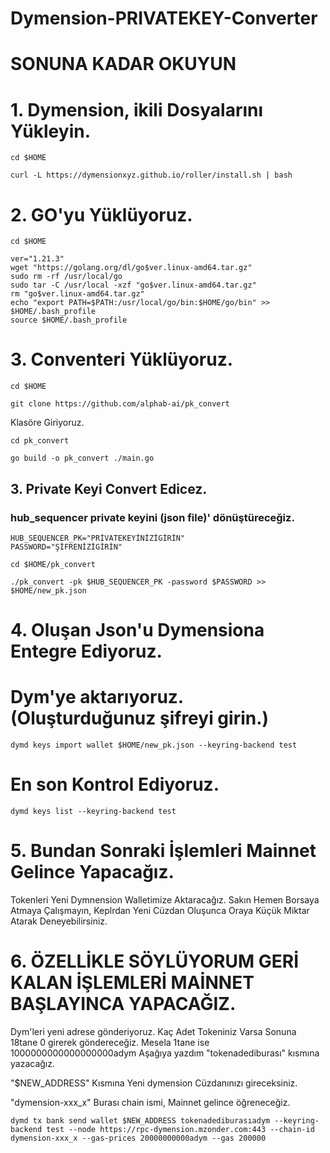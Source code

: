 # Dymension-PRIVATEKEY-Converter

# SONUNA KADAR OKUYUN

# 1. Dymension, ikili Dosyalarını Yükleyin.

```
cd $HOME
```

```
curl -L https://dymensionxyz.github.io/roller/install.sh | bash
```

# 2. GO'yu Yüklüyoruz.

```
cd $HOME
```

```
ver="1.21.3"
wget "https://golang.org/dl/go$ver.linux-amd64.tar.gz"
sudo rm -rf /usr/local/go
sudo tar -C /usr/local -xzf "go$ver.linux-amd64.tar.gz"
rm "go$ver.linux-amd64.tar.gz"
echo "export PATH=$PATH:/usr/local/go/bin:$HOME/go/bin" >> $HOME/.bash_profile
source $HOME/.bash_profile
```

# 3. Conventeri Yüklüyoruz.

```
cd $HOME
```

```
git clone https://github.com/alphab-ai/pk_convert
```
Klasöre Giriyoruz.

```
cd pk_convert
```

```
go build -o pk_convert ./main.go
```

## 3. Private Keyi Convert Edicez.

### hub_sequencer private keyini (json file)' dönüştüreceğiz.

```
HUB_SEQUENCER_PK="PRİVATEKEYİNİZİGİRİN"
PASSWORD="ŞİFRENİZİGİRİN"
```            

```
cd $HOME/pk_convert
```

```
./pk_convert -pk $HUB_SEQUENCER_PK -password $PASSWORD >> $HOME/new_pk.json
```

# 4. Oluşan Json'u Dymensiona Entegre Ediyoruz.

# Dym'ye aktarıyoruz. (Oluşturduğunuz şifreyi girin.)

```
dymd keys import wallet $HOME/new_pk.json --keyring-backend test
```

# En son Kontrol Ediyoruz.

```
dymd keys list --keyring-backend test
```

# 5. Bundan Sonraki İşlemleri Mainnet Gelince Yapacağız.

Tokenleri Yeni Dymnension Walletimize Aktaracağız. Sakın Hemen Borsaya Atmaya Çalışmayın, Keplrdan Yeni Cüzdan Oluşunca Oraya Küçük Miktar Atarak Deneyebilirsiniz.


# 6. ÖZELLİKLE SÖYLÜYORUM GERİ KALAN İŞLEMLERİ MAİNNET BAŞLAYINCA YAPACAĞIZ.

Dym'leri yeni adrese gönderiyoruz.
Kaç Adet Tokeniniz Varsa Sonuna 18tane 0 girerek göndereceğiz. Mesela 1tane ise 1000000000000000000adym Aşağıya yazdım "tokenadediburası" kısmına yazacağız.

"$NEW_ADDRESS" Kısmına Yeni dymension Cüzdanınızı gireceksiniz.

"dymension-xxx_x" Burası chain ismi, Mainnet gelince öğreneceğiz.




```
dymd tx bank send wallet $NEW_ADDRESS tokenadediburasıadym --keyring-backend test --node https://rpc-dymension.mzonder.com:443 --chain-id dymension-xxx_x --gas-prices 20000000000adym --gas 200000
```







